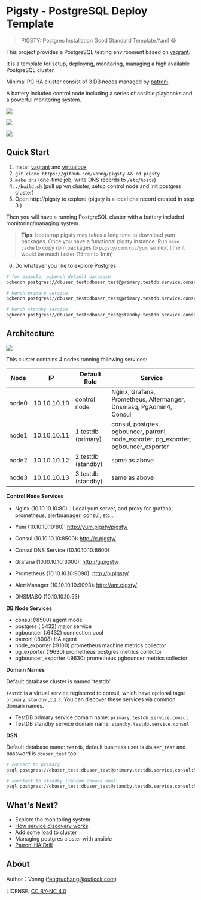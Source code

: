 # Pigsty - PostgreSQL Deploy Template

> PIGSTY: Postgres Installation Good Standard Template.Yaml 😂

This project provides a PostgreSQL testing environment based on [vagrant](https://vagrantup.com/). 

It is a template for setup, deploying, monitoring, managing a high available PostgreSQL cluster.

Minimal PG HA cluster consist of 3 DB nodes managed by [patroni](https://github.com/zalando/patroni). 

A battery included control node including a series of ansible playbooks and a powerful monitoring system.

![](doc/img/pg-cluster.png)

![](doc/img/pg-instance.png)

![](doc/img/consul.png)



## Quick Start

1. Install [vagrant](https://vagrantup.com/) and [virtualbox](https://www.virtualbox.org/)
2. `git clone https://github.com/vonng/pigsty && cd pigsty`
3. `make dns` (one-time job, write DNS records to `/etc/hosts`)
4. `./build.sh` (pull up vm cluster, setup control node and init postgres cluster)
5. Open http://pigsty to explore (pigsty is a local dns record created in step 3 )

Then you will have a running PostgreSQL cluster with a battery included monitoring/managing system.

> **Tips**: bootstrap pigsty may takes a long time to download yum packages. Once you have a functional pigsty instance. Run `make cache` to copy rpm packages to `pigsty/control/yum`, so next time it would be much faster (15min to 1min)

6. Do whatever you like to explore Postgres

```bash
# for example, pgbench default database
pgbench postgres://dbuser_test:dbuser_test@primary.testdb.service.consul:5432/testdb -i -s 10

# bench primary service
pgbench postgres://dbuser_test:dbuser_test@primary.testdb.service.consul:6432/testdb -n -v -T 100

# bench standby service
pgbench postgres://dbuser_test:dbuser_test@standby.testdb.service.consul:6432/testdb --select-only -n -v -T 100
```





## Architecture

![](doc/img/architecture.png)

This cluster contains 4 nodes running following services:

| Node  | IP          | Default Role       | Service                                                      |
| ----- | ----------- | ------------------ | ------------------------------------------------------------ |
| node0 | 10.10.10.10 | control node       | Nginx, Grafana, Prometheus, Altermanger, Dnsmasq, PgAdmin4, Consul |
| node1 | 10.10.10.11 | 1.testdb (primary) | consul, postgres, pgbouncer, patroni, node_exporter, pg_exporter, pgbouncer_exporter |
| node2 | 10.10.10.12 | 2.testdb (standby) | same as above                                                |
| node3 | 10.10.10.13 | 3.testdb (standby) | same as above                                                |

**Control Node Services** 

* Nginx (10.10.10.10:80)：Local yum server, and proxy for grafana, prometheus, alertmanager, consul, etc...
* Yum (10.10.10.10:80): http://yum.pigsty/pigsty/
* Consul (10.10.10.10:8500): http://c.pigsty/
* Consul DNS Service (10.10.10.10:8600)
* Grafana (10.10.10.10:3000): http://g.pigsty/
* Prometheus (10.10.10.10:9090): http://p.pigsty/
* AlertManager (10.10.10.10:9093): http://am.pigsty/

* DNSMASQ (10.10.10.10:53)

**DB Node Services**

* consul (:8500) agent mode
* postgres (:5432) major service
*  pgbouncer (:6432) connection pool
* patroni (:8008) HA agent
* node_exporter (:9100) prometheus machine metrics collector 
* pg_exporter (:9630) prometheus postgres metrics collector
* pgbouncer_exporter (:9630) prometheus pgbouncer metrics collector

**Domain Names**

Default database cluster is named 'testdb'

`testdb` is a virtual service registered to consul, which have optional tags: `primary`, `standby` ,`1`,`2`,`3`. You can discover these services via common domain names. 

* TestDB primary service domain name: `primary.testdb.service.consul`
* TestDB standby service domain name: `standby.testdb.service.consul` 

**DSN**

Default database name: `testdb`, default business user is `dbuser_test` and password is `dbuser_test` too

```bash
# connect to primary
psql postgres://dbuser_test:dbuser_test@primary.testdb.service.consul:5432/testdb

# conntect to standby (random choose one)
psql postgres://dbuser_test:dbuser_test@standby.testdb.service.consul:5432/testdb
```





## What's Next?

* Explore the monitoring system
* [How service discovery works](doc/consul_sd.md)
* Add some load to cluster
* Managing postgres cluster with ansible
* [Patroni HA Drill](doc/patroni-ha.md)





## About

Author：Vonng ([fengruohang@outlook.com](mailto:fengruohang@outlook.com))

LICENSE: [CC BY-NC 4.0](https://creativecommons.org/licenses/by-nc/4.0/)